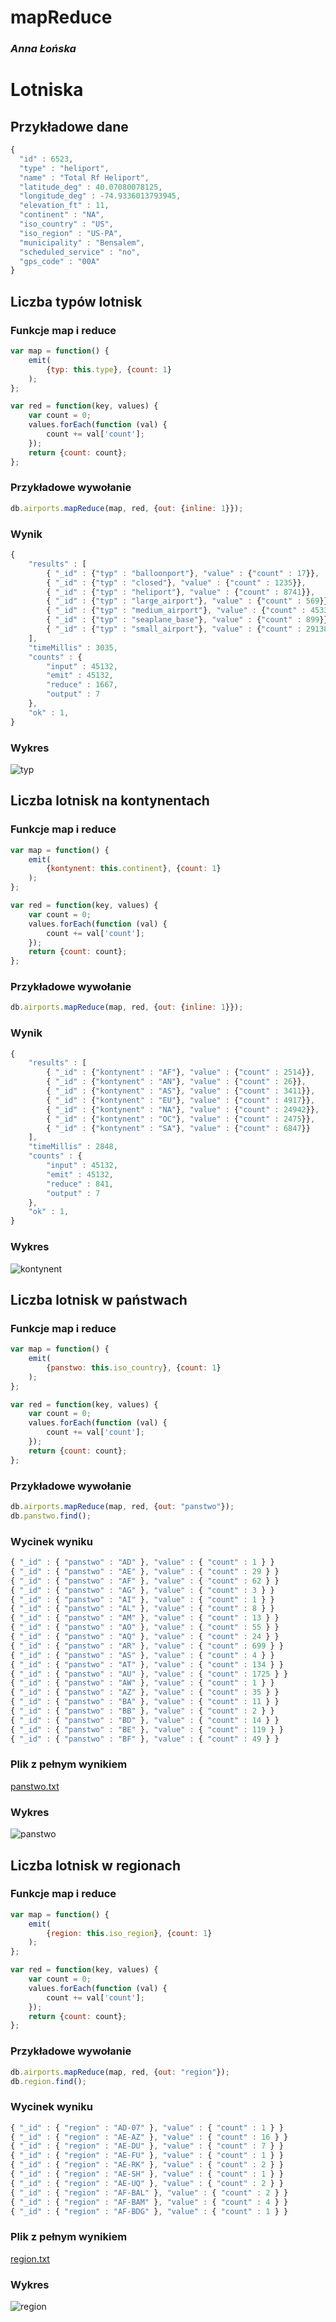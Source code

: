 # mapReduce

### *Anna Łońska*

# Lotniska

## Przykładowe dane

```js
{
  "id" : 6523,
  "type" : "heliport",
  "name" : "Total Rf Heliport",
  "latitude_deg" : 40.07080078125,
  "longitude_deg" : -74.9336013793945,
  "elevation_ft" : 11,
  "continent" : "NA",
  "iso_country" : "US",
  "iso_region" : "US-PA",
  "municipality" : "Bensalem",
  "scheduled_service" : "no",
  "gps_code" : "00A"
}
```

## Liczba typów lotnisk

### Funkcje map i reduce

```js
var map = function() {
	emit(
		{typ: this.type}, {count: 1}
	);
};

var red = function(key, values) {
	var count = 0;
	values.forEach(function (val) {
		count += val['count'];
	});
	return {count: count};
};
```

### Przykładowe wywołanie

```js
db.airports.mapReduce(map, red, {out: {inline: 1}});
```

### Wynik

```js
{
	"results" : [
		{ "_id" : {"typ" : "balloonport"}, "value" : {"count" : 17}}, 
		{ "_id" : {"typ" : "closed"}, "value" : {"count" : 1235}},
		{ "_id" : {"typ" : "heliport"}, "value" : {"count" : 8741}},
		{ "_id" : {"typ" : "large_airport"}, "value" : {"count" : 569}},
		{ "_id" : {"typ" : "medium_airport"}, "value" : {"count" : 4533}},
		{ "_id" : {"typ" : "seaplane_base"}, "value" : {"count" : 899}},
		{ "_id" : {"typ" : "small_airport"}, "value" : {"count" : 29138}}
	],
	"timeMillis" : 3035,
	"counts" : {
		"input" : 45132,
		"emit" : 45132,
		"reduce" : 1667,
		"output" : 7
	},
	"ok" : 1,
}
```

### Wykres

![typ](https://github.com/Iskratgz/map-reduce/blob/master/images/alonska/typ.png)

## Liczba lotnisk na kontynentach

### Funkcje map i reduce

```js
var map = function() {
	emit(
		{kontynent: this.continent}, {count: 1}
	);
};

var red = function(key, values) {
	var count = 0;
	values.forEach(function (val) {
		count += val['count'];
	});
	return {count: count};
};
```

### Przykładowe wywołanie

```js
db.airports.mapReduce(map, red, {out: {inline: 1}});
```

### Wynik

```js
{
	"results" : [
		{ "_id" : {"kontynent" : "AF"}, "value" : {"count" : 2514}},
		{ "_id" : {"kontynent" : "AN"}, "value" : {"count" : 26}},
		{ "_id" : {"kontynent" : "AS"}, "value" : {"count" : 3411}},
		{ "_id" : {"kontynent" : "EU"}, "value" : {"count" : 4917}},
		{ "_id" : {"kontynent" : "NA"}, "value" : {"count" : 24942}},
		{ "_id" : {"kontynent" : "OC"}, "value" : {"count" : 2475}},
		{ "_id" : {"kontynent" : "SA"}, "value" : {"count" : 6847}}
	],
	"timeMillis" : 2848,
	"counts" : {
		"input" : 45132,
		"emit" : 45132,
		"reduce" : 841,
		"output" : 7
	},
	"ok" : 1,
}
```

### Wykres

![kontynent](https://github.com/Iskratgz/map-reduce/blob/master/images/alonska/kontynent.png)

## Liczba lotnisk w państwach

### Funkcje map i reduce

```js
var map = function() {
	emit(
		{panstwo: this.iso_country}, {count: 1}
	);
};

var red = function(key, values) {
	var count = 0;
	values.forEach(function (val) {
		count += val['count'];
	});
	return {count: count};
};
```

### Przykładowe wywołanie

```js
db.airports.mapReduce(map, red, {out: "panstwo"});
db.panstwo.find();
```

### Wycinek wyniku

```js
{ "_id" : { "panstwo" : "AD" }, "value" : { "count" : 1 } }
{ "_id" : { "panstwo" : "AE" }, "value" : { "count" : 29 } }
{ "_id" : { "panstwo" : "AF" }, "value" : { "count" : 62 } }
{ "_id" : { "panstwo" : "AG" }, "value" : { "count" : 3 } }
{ "_id" : { "panstwo" : "AI" }, "value" : { "count" : 1 } }
{ "_id" : { "panstwo" : "AL" }, "value" : { "count" : 8 } }
{ "_id" : { "panstwo" : "AM" }, "value" : { "count" : 13 } }
{ "_id" : { "panstwo" : "AO" }, "value" : { "count" : 55 } }
{ "_id" : { "panstwo" : "AQ" }, "value" : { "count" : 24 } }
{ "_id" : { "panstwo" : "AR" }, "value" : { "count" : 699 } }
{ "_id" : { "panstwo" : "AS" }, "value" : { "count" : 4 } }
{ "_id" : { "panstwo" : "AT" }, "value" : { "count" : 134 } }
{ "_id" : { "panstwo" : "AU" }, "value" : { "count" : 1725 } }
{ "_id" : { "panstwo" : "AW" }, "value" : { "count" : 1 } }
{ "_id" : { "panstwo" : "AZ" }, "value" : { "count" : 35 } }
{ "_id" : { "panstwo" : "BA" }, "value" : { "count" : 11 } }
{ "_id" : { "panstwo" : "BB" }, "value" : { "count" : 2 } }
{ "_id" : { "panstwo" : "BD" }, "value" : { "count" : 14 } }
{ "_id" : { "panstwo" : "BE" }, "value" : { "count" : 119 } }
{ "_id" : { "panstwo" : "BF" }, "value" : { "count" : 49 } }
```

### Plik z pełnym wynikiem

[panstwo.txt](https://github.com/Iskratgz/map-reduce/blob/master/data/alonska/panstwo.txt)

### Wykres

![panstwo](https://github.com/Iskratgz/map-reduce/blob/master/images/alonska/panstwo.png)

## Liczba lotnisk w regionach

### Funkcje map i reduce

```js
var map = function() {
	emit(
		{region: this.iso_region}, {count: 1}
	);
};

var red = function(key, values) {
	var count = 0;
	values.forEach(function (val) {
		count += val['count'];
	});
	return {count: count};
};
```

### Przykładowe wywołanie

```js
db.airports.mapReduce(map, red, {out: "region"});
db.region.find();
```

### Wycinek wyniku

```js
{ "_id" : { "region" : "AD-07" }, "value" : { "count" : 1 } }
{ "_id" : { "region" : "AE-AZ" }, "value" : { "count" : 16 } }
{ "_id" : { "region" : "AE-DU" }, "value" : { "count" : 7 } }
{ "_id" : { "region" : "AE-FU" }, "value" : { "count" : 1 } }
{ "_id" : { "region" : "AE-RK" }, "value" : { "count" : 2 } }
{ "_id" : { "region" : "AE-SH" }, "value" : { "count" : 1 } }
{ "_id" : { "region" : "AE-UQ" }, "value" : { "count" : 2 } }
{ "_id" : { "region" : "AF-BAL" }, "value" : { "count" : 2 } }
{ "_id" : { "region" : "AF-BAM" }, "value" : { "count" : 4 } }
{ "_id" : { "region" : "AF-BDG" }, "value" : { "count" : 1 } }
```

### Plik z pełnym wynikiem

[region.txt](https://github.com/Iskratgz/map-reduce/blob/master/data/alonska/region.txt)

### Wykres

![region](https://github.com/Iskratgz/map-reduce/blob/master/images/alonska/region.png)

